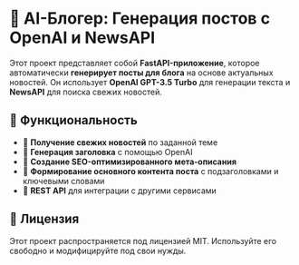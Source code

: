 # 📝 AI-Блогер: Генерация постов с OpenAI и NewsAPI

Этот проект представляет собой **FastAPI-приложение**, которое автоматически **генерирует посты для блога** на основе актуальных новостей. Он использует **OpenAI GPT-3.5 Turbo** для генерации текста и **NewsAPI** для поиска свежих новостей.

## 🚀 Функциональность

- 🔹 **Получение свежих новостей** по заданной теме
- 🔹 **Генерация заголовка** с помощью OpenAI
- 🔹 **Создание SEO-оптимизированного мета-описания**
- 🔹 **Формирование основного контента поста** с подзаголовками и ключевыми словами
- 🔹 **REST API** для интеграции с другими сервисами

## 📜 Лицензия

Этот проект распространяется под лицензией MIT. Используйте его свободно и модифицируйте под свои нужды.
